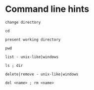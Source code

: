 # Command line hints
  ``change directory ``

    cd
``present working directory``

    pwd
``list - unix-like|windows``

    ls ; dir

``delete|remove - unix-like|windows``

    del <name> ; rm <name>
